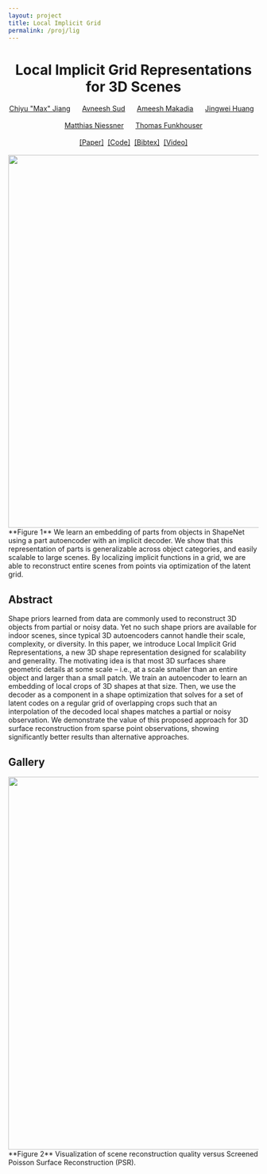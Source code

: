 ```yaml
---
layout: project
title: Local Implicit Grid
permalink: /proj/lig
---
```

<center>
<h1> Local Implicit Grid Representations for 3D Scenes </h1>
<a href="http://www.maxjiang.ml/">Chiyu "Max" Jiang</a> &nbsp; &nbsp; &nbsp;<a href="https://research.google/people/105052/">Avneesh Sud</a> &nbsp; &nbsp; &nbsp;<a href="http://www.ameeshmakadia.com/index.html">Ameesh Makadia</a> &nbsp; &nbsp; &nbsp;<a href="http://stanford.edu/~jingweih/">Jingwei Huang</a> &nbsp; &nbsp; &nbsp;<br>
<a href="https://www.niessnerlab.org/members/matthias_niessner/profile.html">Matthias Niessner</a> &nbsp; &nbsp; &nbsp;<a href="https://www.cs.princeton.edu/~funk/">Thomas Funkhouser</a><br />
<br>
<a href="#" onclick="window.location.href='https://arxiv.org/abs/2003.08981'">[Paper]</a>&nbsp;&nbsp;<a href="#" onclick="window.location.href='https://github.com/tensorflow/graphics/tree/master/tensorflow_graphics/projects/local_implicit_grid'">[Code]</a>&nbsp;&nbsp;<a href="#" onclick="window.location.href='{{ site.baseurl }}/assets/bib/jiang2020lig.txt'">[Bibtex]</a>&nbsp;&nbsp;<a href="#" onclick="window.location.href='https://youtu.be/XCyl1-vxfII'">[Video]</a>
<br>
<br>
<img src="{{ site.baseurl }}/assets/img/lig/lig_teaser_wide.png" width="750"/>
</center>
**Figure 1** We learn an embedding of parts from objects in ShapeNet using a part autoencoder with an implicit decoder. We show that this representation of parts is generalizable across object categories, and easily scalable to large scenes. By localizing implicit functions in a grid, we are able to reconstruct entire scenes from points via optimization of the latent grid.

## Abstract

Shape priors learned from data are commonly used to reconstruct 3D objects from partial or noisy data. Yet no such shape priors are available for indoor scenes, since typical 3D autoencoders cannot handle their scale, complexity, or diversity. In this paper, we introduce Local Implicit Grid Representations, a new 3D shape representation designed for scalability and generality. The motivating idea is that most 3D surfaces share geometric details at some scale – i.e., at a scale smaller than an entire object and larger than
a small patch. We train an autoencoder to learn an embedding of local crops of 3D shapes at that size. Then, we use the decoder as a component in a shape optimization that solves for a set of latent codes on a regular grid of overlapping crops such that an interpolation of the decoded local shapes matches a partial or noisy observation. We demonstrate the value of this proposed approach for 3D surface reconstruction from sparse point observations, showing significantly better results than alternative approaches.

## Gallery
<center>
<img src="{{ site.baseurl }}/assets/img/lig/comparison.png" width="750"/>
</center>
**Figure 2** Visualization of scene reconstruction quality versus Screened Poisson Surface Reconstruction (PSR).

